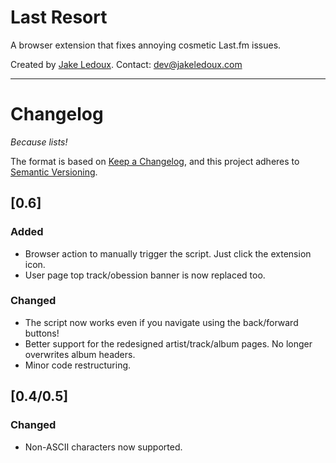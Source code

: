 # Last Resort
A browser extension that fixes annoying cosmetic Last.fm issues.

Created by [Jake Ledoux](https://jakeledoux.com). Contact: <dev@jakeledoux.com>
***

# Changelog
*Because lists!*

The format is based on [Keep a Changelog](https://keepachangelog.com/en/1.0.0/),
and this project adheres to [Semantic Versioning](https://semver.org/spec/v2.0.0.html).

## [0.6]
### Added
- Browser action to manually trigger the script. Just click the extension icon.
- User page top track/obession banner is now replaced too.
### Changed
- The script now works even if you navigate using the back/forward buttons!
- Better support for the redesigned artist/track/album pages. No longer overwrites album headers.
- Minor code restructuring.


## [0.4/0.5]
### Changed
- Non-ASCII characters now supported.